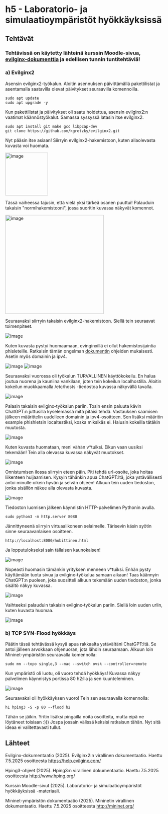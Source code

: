 # h5 - Laboratorio- ja simulaatioympäristöt hyökkäyksissä

## Tehtävät

### Tehtävissä on käytetty lähteinä kurssin Moodle-sivua, [evilginx-dokumenttia](https://help.evilginx.com/) ja edellisen tunnin tuntitehtäviä!

### a) Evilginx2
Asensin evilginx2-työkalun. Aloitin asennuksen päivittämällä pakettilistat ja asentamalla saatavilla olevat päivitykset seuraavilla komennoilla.

    sudo apt update
    sudo apt upgrade -y

Kun pakettilistat ja päivitykset oli saatu hoidettua, asensin evilginx2:n vaatimat käännöstyökalut. Samassa syssyssä latasin itse evilginx2.

    sudo apt install git make gcc libpcap-dev
    git clone https://github.com/kgretzky/evilginx2.git

Nyt pääsin itse asiaan! Siirryin evilginx2-hakemistoon, kuten allaolevasta kuvasta voi huomata.

<img width="136" alt="image" src="https://github.com/user-attachments/assets/d511cff0-f98c-45d4-b008-59b94b8d535b" />

Tässä vaiheessa tajusin, että vielä yksi tärkeä osanen puuttui! Palauduin takaisin "normihakemistooni", jossa suoritin kuvassa näkyvät komennot.

<img width="314" alt="image" src="https://github.com/user-attachments/assets/93f79d13-7aa2-49b2-bd5d-4429da5a6fc5" />

Seuraavaksi siirryin takaisin evilginx2-hakemistoon. Siellä tein seuraavat toimenpiteet.

![image](https://github.com/user-attachments/assets/5638a9f7-01df-4e99-a106-7bc885ffcabe)

Kuten kuvasta pystyi huomaamaan, evinginxillä ei ollut hakemistosijaintia phisleteille. Ratkaisin tämän ongelman [dokumentin](https://help.evilginx.com/) ohjeiden mukaisesti. Asetin myös domainin ja ipv4.

![image](https://github.com/user-attachments/assets/6a95aeb7-b7eb-4f4d-bae8-739e0c8a1182)
![image](https://github.com/user-attachments/assets/3c0f011f-c477-4533-ac52-2308c98e1bb9)

Seuraavaksi vuorossa oli työkalun TURVALLINEN käyttökokeilu. En halua joutua nuorena ja kauniina vankilaan, joten tein kokeilun localhostilla. Aloitin kokeilun muokkaamalla /etc/hosts -tiedostoa kuvassa näkyvällä tavalla.

![image](https://github.com/user-attachments/assets/1e09554e-b274-407d-9919-f24fff5a79b5)

Palasin takaisin evilginx-työkalun pariin. Tosin ensin paluuta kävin ChatGPT:n juttusilla kyselemässä mitä pitäisi tehdä. Vastauksen saamisen jälkeen määrittelin uudelleen domainin ja ipv4-osoitteen. Sen lisäksi määritin example phishletsin localtestiksi, koska miksikäs ei. Halusin kokeilla tätäkin muutosta.

![image](https://github.com/user-attachments/assets/205745fa-73a8-4b9f-ba0e-413ba2b8f544)

Kuten kuvasta huomataan, meni vähän v*tuiksi. Eikun vaan uusiksi tekemään! Tein alla olevassa kuvassa näkyvät muutokset.

![image](https://github.com/user-attachments/assets/c2879ce5-ae23-41e9-8715-af58e6cab6d6)

Onnistumisen ilossa siirryin eteen päin. Piti tehdä url-osoite, joka hoitaa liikenteen huijaamisen. Kysyin tähänkin apua ChatGPT:ltä, joka ystävällisesti antoi minulle oikein hyvän ja selvän ohjeen! Alkuun tein uuden tiedoston, jonka sisällön näkee alla olevasta kuvasta.

![image](https://github.com/user-attachments/assets/5e958e65-ec1b-4fa1-93b6-8bb20da452cd)

Tiedoston luomisen jälkeen käynnistin HTTP-palvelimen Pythonin avulla.

    sudo python3 -m http.server 8080

Jännittyneenä siirryin virtuaalikoneen selaimelle. Tärisevin käsin syötin sinne seuraavanlaisen osoitteen.

    http://localhost:8080/hobittinen.html

Ja lopputulokseksi sain tällaisen kaunokaisen!

![image](https://github.com/user-attachments/assets/08ea9787-6587-4157-966f-3a1bdbda2cae)

Nopeasti huomasin tämänkin yrityksen menneen v*tuiksi. Enhän pysty käyttämään tuota sivua ja evilginx-työkalua samaan aikaan! Taas käännyin ChatGPT:n puoleen, joka suositteli alkuun tekemään uuden tiedoston, jonka sisältö näkyy kuvassa.

![image](https://github.com/user-attachments/assets/69d94fd4-4d17-4374-927c-f0270a61d265)

Vaihteeksi palauduin takaisin evilginx-työkalun pariin. Siellä loin uuden urlin, kuten kuvasta huomaa.

![image](https://github.com/user-attachments/assets/4a39d55c-a5fa-4e71-ac71-fbad565ac6c3)


### b) TCP SYN-Flood hyökkäys
Päätin tässä tehtävässä kysyä apua rakkaalta ystävältäni ChatGPT:ltä. Se antoi jälleen arvokkaan ohjenuoran, jota lähdin seuraamaan. Alkuun loin Mininet-ympäristön seuraavalla komennolla:

    sudo mn --topo single,3 --mac --switch ovsk --controller=remote

Kun ympäristö oli luotu, oli vuoro tehdä hyökkäys! Kuvassa näkyy palvelimen käynnistys portissa 80 h2:lla ja sen kuunteleminen.

![image](https://github.com/user-attachments/assets/c2e6ed69-91e0-43a9-be5a-db51bcd6c7b1)

Seuraavaksi oli hyökkäyksen vuoro! Tein sen seuraavalla komennolla:

    h1 hping3 -S -p 80 --flood h2

Tähän se jäikin. Yritin lisäksi pingailla noita osoitteita, mutta eipä ne löytäneet toisiaan :))) Jospa jossain välissä keksisi ratkaisun tähän. Nyt sitä ideaa ei valitettavasti tullut.


## Lähteet

Evilginx-dokumentaatio (2025). Evilginx2:n virallinen dokumentaatio. Haettu 7.5.2025 osoitteesta https://help.evilginx.com/

Hping3-ohjeet (2025). Hping3:n virallinen dokumentaatio. Haettu 7.5.2025 osoitteesta http://www.hping.org/

Kurssin Moodle-sivut (2025). Laboratorio- ja simulaatioympäristöt hyökkäyksissä -materiaali.

Mininet-ympäristön dokumentaatio (2025). Mininetin virallinen dokumentaatio. Haettu 7.5.2025 osoitteesta http://mininet.org/
